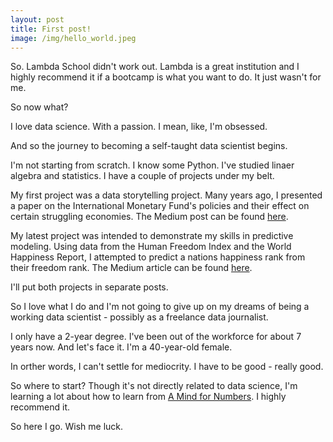 ```yaml
---
layout: post
title: First post!
image: /img/hello_world.jpeg
---
```


So. Lambda School didn't work out. Lambda is a great institution and I highly recommend it if a bootcamp is what you want to do. It just wasn't for me.

So now what?

I love data science. With a passion. I mean, like, I'm obsessed.

And so the journey to becoming a self-taught data scientist begins.

I'm not starting from scratch. I know some Python. I've studied linaer algebra and statistics. I have a couple of projects under my belt. 

My first project was a data storytelling project. Many years ago, I presented a paper on the International Monetary Fund's policies and their effect on certain struggling  economies. The Medium post can be found [here](https://medium.com/@erica.burdett/the-trouble-with-the-imf-444aab460f8).

My latest project was intended to demonstrate my skills in predictive modeling. Using data from the Human Freedom Index and the World Happiness Report, I attempted to predict a nations happiness rank from their freedom rank.  The Medium article can be found [here](https://medium.com/@erica.burdett/can-we-predict-happiness-from-levels-of-freedom-19dde653d822).

I'll put both projects in separate posts. 

So I love what I do and I'm not going to give up on my dreams of being a working data scientist - possibly as a freelance data journalist.

I only have a 2-year degree. I've been out of the workforce for about 7 years now. And let's face it. I'm a 40-year-old female. 

In orther words, I can't settle for mediocrity. I have to be good - really good.

So where to start? Though it's not directly related to data science, I'm learning a lot about how to learn from [A Mind for Numbers](https://www.amazon.com/Mind-Numbers-Science-Flunked-Algebra/dp/039916524X/ref=sr_1_1?dchild=1&keywords=a+mind+for+numbers&qid=1594108663&s=books&sr=1-1). I highly recommend it. 

So here I go. Wish me luck.


